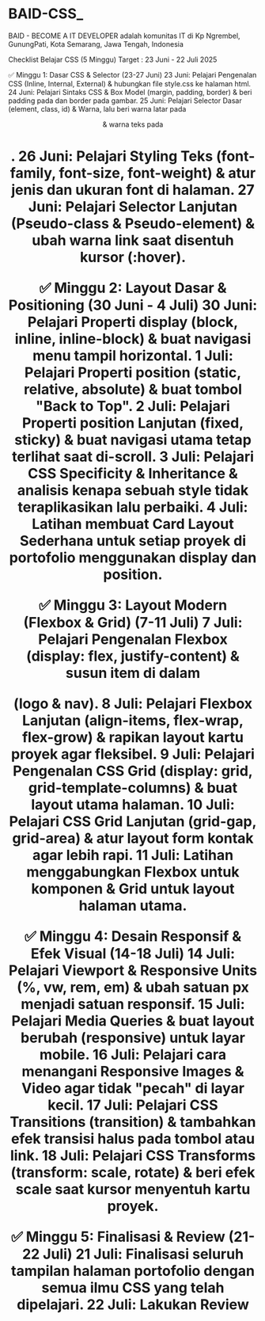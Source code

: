 # BAID-CSS_
BAID - BECOME A IT DEVELOPER
adalah komunitas IT di Kp Ngrembel, GunungPati, Kota Semarang, Jawa Tengah, Indonesia

Checklist Belajar CSS (5 Minggu)
Target : 23 Juni - 22 Juli 2025 

✅ Minggu 1: Dasar CSS & Selector (23-27 Juni)
  23 Juni: Pelajari Pengenalan CSS (Inline, Internal, External) & hubungkan file style.css ke halaman html.
  24 Juni: Pelajari Sintaks CSS & Box Model (margin, padding, border) & beri padding pada <body> dan border pada gambar.
  25 Juni: Pelajari Selector Dasar (element, class, id) & Warna, lalu beri warna latar pada <header> & warna teks pada <h1>.
  26 Juni: Pelajari Styling Teks (font-family, font-size, font-weight) & atur jenis dan ukuran font di halaman.
  27 Juni: Pelajari Selector Lanjutan (Pseudo-class & Pseudo-element) & ubah warna link saat disentuh kursor (:hover).

✅ Minggu 2: Layout Dasar & Positioning (30 Juni - 4 Juli)
  30 Juni: Pelajari Properti display (block, inline, inline-block) & buat navigasi menu tampil horizontal.
  1 Juli: Pelajari Properti position (static, relative, absolute) & buat tombol "Back to Top".
  2 Juli: Pelajari Properti position Lanjutan (fixed, sticky) & buat navigasi utama tetap terlihat saat di-scroll.
  3 Juli: Pelajari CSS Specificity & Inheritance & analisis kenapa sebuah style tidak teraplikasikan lalu perbaiki.
  4 Juli: Latihan membuat Card Layout Sederhana untuk setiap proyek di portofolio menggunakan display dan position.

✅ Minggu 3: Layout Modern (Flexbox & Grid) (7-11 Juli)
  7 Juli: Pelajari Pengenalan Flexbox (display: flex, justify-content) & susun item di dalam <header> (logo & nav).
  8 Juli: Pelajari Flexbox Lanjutan (align-items, flex-wrap, flex-grow) & rapikan layout kartu proyek agar fleksibel.
  9 Juli: Pelajari Pengenalan CSS Grid (display: grid, grid-template-columns) & buat layout utama halaman.
  10 Juli: Pelajari CSS Grid Lanjutan (grid-gap, grid-area) & atur layout form kontak agar lebih rapi.
  11 Juli: Latihan menggabungkan Flexbox untuk komponen & Grid untuk layout halaman utama.

✅ Minggu 4: Desain Responsif & Efek Visual (14-18 Juli)
  14 Juli: Pelajari Viewport & Responsive Units (%, vw, rem, em) & ubah satuan px menjadi satuan responsif.
  15 Juli: Pelajari Media Queries & buat layout berubah (responsive) untuk layar mobile.
  16 Juli: Pelajari cara menangani Responsive Images & Video agar tidak "pecah" di layar kecil.
  17 Juli: Pelajari CSS Transitions (transition) & tambahkan efek transisi halus pada tombol atau link.
  18 Juli: Pelajari CSS Transforms (transform: scale, rotate) & beri efek scale saat kursor menyentuh kartu proyek.

✅ Minggu 5: Finalisasi & Review (21-22 Juli)
  21 Juli: Finalisasi seluruh tampilan halaman portofolio dengan semua ilmu CSS yang telah dipelajari.
  22 Juli: Lakukan Review
